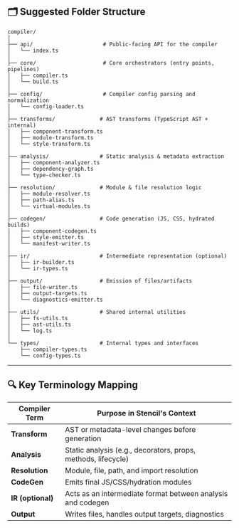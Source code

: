 ## 🗂️ Suggested Folder Structure

```
compiler/
│
├── api/                      # Public-facing API for the compiler
│   └── index.ts
│
├── core/                     # Core orchestrators (entry points, pipelines)
│   ├── compiler.ts
│   └── build.ts
│
├── config/                   # Compiler config parsing and normalization
│   └── config-loader.ts
│
├── transforms/              # AST transforms (TypeScript AST + internal)
│   ├── component-transform.ts
│   ├── module-transform.ts
│   └── style-transform.ts
│
├── analysis/                # Static analysis & metadata extraction
│   ├── component-analyzer.ts
│   ├── dependency-graph.ts
│   └── type-checker.ts
│
├── resolution/              # Module & file resolution logic
│   ├── module-resolver.ts
│   ├── path-alias.ts
│   └── virtual-modules.ts
│
├── codegen/                 # Code generation (JS, CSS, hydrated builds)
│   ├── component-codegen.ts
│   ├── style-emitter.ts
│   └── manifest-writer.ts
│
├── ir/                      # Intermediate representation (optional)
│   ├── ir-builder.ts
│   └── ir-types.ts
│
├── output/                  # Emission of files/artifacts
│   ├── file-writer.ts
│   ├── output-targets.ts
│   └── diagnostics-emitter.ts
│
├── utils/                   # Shared internal utilities
│   ├── fs-utils.ts
│   ├── ast-utils.ts
│   └── log.ts
│
└── types/                   # Internal types and interfaces
    ├── compiler-types.ts
    └── config-types.ts
```

---

## 🔍 Key Terminology Mapping

| Compiler Term     | Purpose in Stencil's Context                                  |
| ----------------- | ------------------------------------------------------------- |
| **Transform**     | AST or metadata-level changes before generation               |
| **Analysis**      | Static analysis (e.g., decorators, props, methods, lifecycle) |
| **Resolution**    | Module, file, path, and import resolution                     |
| **CodeGen**       | Emits final JS/CSS/hydration modules                          |
| **IR (optional)** | Acts as an intermediate format between analysis and codegen   |
| **Output**        | Writes files, handles output targets, diagnostics             |
